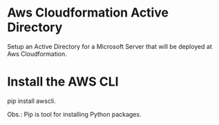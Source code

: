# Aws Cloudformation Active Directory

Setup an Active Directory for a Microsoft Server that will be deployed at Aws Cloudformation.

# Install the AWS CLI

pip install awscli.

Obs.: Pip is tool for installing Python packages.